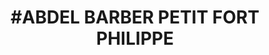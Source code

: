 ---
title: "#ABDEL BARBER PETIT FORT PHILIPPE"
url: /gravelines/abdel-barber-petit-fort-philippe/
shop: coiffeur
---
